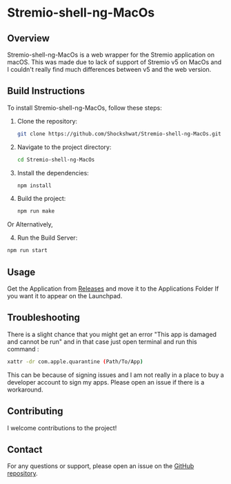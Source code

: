 # Stremio-shell-ng-MacOs

## Overview

Stremio-shell-ng-MacOs is a web wrapper for the Stremio application on macOS. This was made due to lack of support of Stremio v5 on MacOs and I couldn't really find much differences between v5 and the web version.

## Build Instructions

To install Stremio-shell-ng-MacOs, follow these steps:

1. Clone the repository:
   ```bash
   git clone https://github.com/Shockshwat/Stremio-shell-ng-MacOs.git
   ```
2. Navigate to the project directory:
   ```bash
   cd Stremio-shell-ng-MacOs
   ```
3. Install the dependencies:
   ```bash
   npm install
   ```
4. Build the project:
   ```bash
   npm run make
   ```

Or Alternatively,

4. Run the Build Server:

```bash
npm run start
```

## Usage

Get the Application from [Releases](https://github.com/Shockshwat/Stremio-shell-ng-MacOs/releases) and move it to the Applications Folder If you want it to appear on the Launchpad.

## Troubleshooting

There is a slight chance that you might get an error "This app is damaged and cannot be run" and in that case just open terminal and run this command :

```bash
xattr -dr com.apple.quarantine (Path/To/App)
```

This can be because of signing issues and I am not really in a place to buy a developer account to sign my apps. Please open an issue if there is a workaround.

## Contributing

I welcome contributions to the project!

## Contact

For any questions or support, please open an issue on the [GitHub repository](https://github.com/Shockshwat/Stremio-shell-ng-MacOs/issues).
